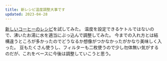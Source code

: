 ```yaml
---
title: 新レシピ温度調整大事です
updated: 2023-04-28
---
```


[新しいコーヒーのレシピ](https://aeroprecipe.com/recipes/love-me-some-acid)を試してみた。
温度を設定できるケトルではないので、沸いたお湯に水を適当にぶっ込んで調整してみた。
今までの入れ方とは結構違うところが多かったのでどうなるか想像がつかなかったがかなり美味しく入った。
豆もたくさん使うし、フィルターも二枚使うので少し勿体無い気がするのだが、これをベースに今後は調整していこうと思う。
